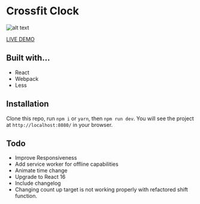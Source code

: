 # Crossfit Clock

![alt text](http://g.recordit.co/orOBcsCLYW.gif "Tabata")

[LIVE DEMO](http://qualitydixon.github.io/CrossfitClock/)

## Built with...

* React
* Webpack
* Less

## Installation

Clone this repo, run `npm i` or `yarn`, then `npm run dev`. You will see the project at `http://localhost:8080/` in your browser.

## Todo

* Improve Responsiveness
* Add service worker for offline capabilities
* Animate time change
* Upgrade to React 16
* Include changelog
* Changing count up target is not working properly with refactored shift function.

